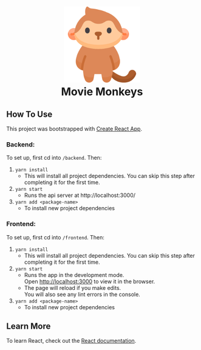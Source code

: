 <h1 align="center">
  <br>
  <img src="./frontend/src/assets/monkey.png" alt="Movie Monkeys Logo" width="200">
  <br/>
  Movie Monkeys
  </br>
</h1>

## How To Use
This project was bootstrapped with [Create React App](https://github.com/facebook/create-react-app).


### Backend:
To set up, first cd into `/backend`. Then:
1. `yarn install`
    - This will install all project dependencies. You can skip this step after completing it for the first time.
2. `yarn start`
    - Runs the api server at http://localhost:3000/
3. `yarn add <package-name>`
    - To install new project dependencies

### Frontend:
To set up, first cd into `/frontend`. Then:

1. `yarn install`
    - This will install all project dependencies. You can skip this step after completing it for the first time.
2. `yarn start`
    - Runs the app in the development mode.\
      Open [http://localhost:3000](http://localhost:3000) to view it in the browser.
    - The page will reload if you make edits.\
      You will also see any lint errors in the console.
3. `yarn add <package-name>`
    - To install new project dependencies

## Learn More

To learn React, check out the [React documentation](https://reactjs.org/).